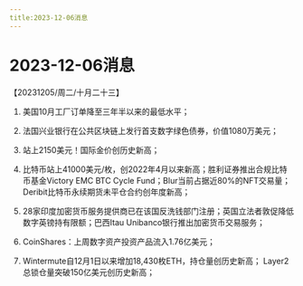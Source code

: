 ```yaml
---
title:2023-12-06消息
---
```

# 2023-12-06消息
【20231205/周二/十月二十三】
1. 美国10月工厂订单降至三年半以来的最低水平；

2. 法国兴业银行在公共区块链上发行首支数字绿色债券，价值1080万美元；

3. 站上2150美元！国际金价创历史新高；

4. 比特币站上41000美元/枚，创2022年4月以来新高；胜利证券推出合规比特币基金Victory EMC BTC Cycle Fund；Blur当前占据近80%的NFT交易量；Deribit比特币永续期货未平仓合约创年度新高；

5. 28家印度加密货币服务提供商已在该国反洗钱部门注册；英国立法者敦促降低数字英镑持有限额；巴西Itau Unibanco银行推出加密货币交易服务；

6. CoinShares：上周数字资产投资产品流入1.76亿美元；

7. Wintermute自12月1日以来增加18,430枚ETH，持仓量创历史新高；
Layer2总锁仓量突破150亿美元创历史新高；